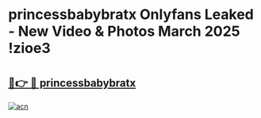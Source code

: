 # princessbabybratx Onlyfans Leaked - New Video & Photos March 2025 !zioe3

# <h2><a href="https://eq85q1.iuczelnia.edu.pl?title=princessbabybratx&ref=zioe3">🔗👉 🔴 princessbabybratx</a></h2>

[![acn](https://github.com/user-attachments/assets/0f9c940e-d8b0-45ae-aac7-cd30a18b3e1c)](https://eq85q1.iuczelnia.edu.pl?title=princessbabybratx&ref=zioe3)

